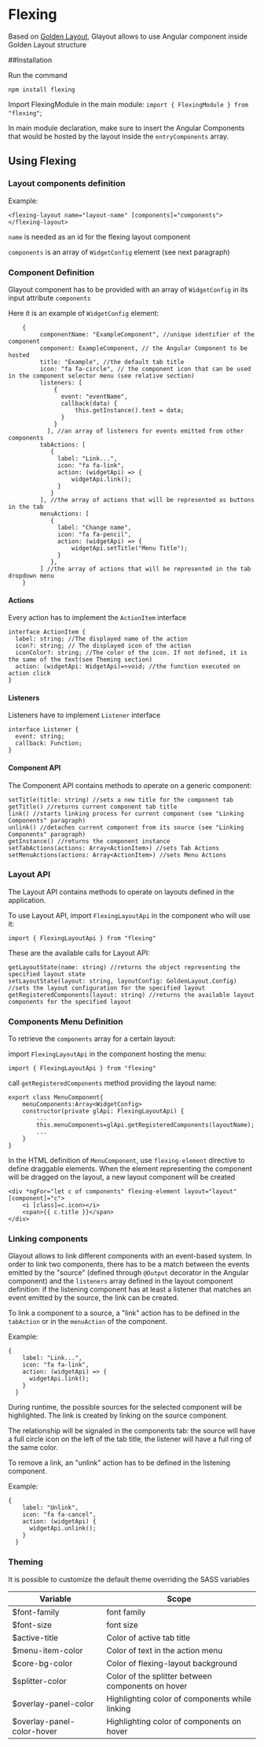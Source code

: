 # Flexing

Based on [Golden Layout](https://golden-layout.com/), Glayout allows to use Angular component inside Golden Layout structure

##Installation

Run the command

`npm install flexing`


Import FlexingModule in the main module:
`import { FlexingModule } from "flexing"`;

In main module declaration, make sure to insert the Angular Components that would be hosted by the layout inside the `entryComponents` array.

## Using Flexing

### Layout components definition

Example:

```
<flexing-layout name="layout-name" [components]="components"></flexing-layout>
```

`name` is needed as an id for the flexing layout component

`components` is an array of `WidgetConfig` element (see next paragraph)

### Component Definition

Glayout component has to be provided with an array of `WidgetConfig` in its input attribute `components`

Here it is an example of `WidgetConfig` element:

```
    {
         componentName: "ExampleComponent", //unique identifier of the component
         component: ExampleComponent, // the Angular Component to be hosted
         title: "Example", //the default tab title
         icon: "fa fa-circle", // the component icon that can be used in the component selector menu (see relative section)
         listeners: [
             {
               event: "eventName",
               callback(data) {
                   this.getInstance().text = data;
               }
             }
           ], //an array of listeners for events emitted from other components
         tabActions: [
            {
              label: "Link...",
              icon: "fa fa-link",
              action: (widgetApi) => {
                  widgetApi.link();
              }
            }
         ], //the array of actions that will be represented as buttons in the tab
         menuActions: [
            {
              label: "Change name",
              icon: "fa fa-pencil",
              action: (widgetApi) => {
                  widgetApi.setTitle("Menu Title");
              }
            },
         ] //the array of actions that will be represented in the tab dropdown menu
    }

```


#### Actions

Every action has to implement the `ActionItem` interface

    interface ActionItem {
      label: string; //The displayed name of the action
      icon?: string; // The displayed icon of the action
      iconColor?: string; //The color of the icon. If not defined, it is the same of the text(see Theming section)
      action: (widgetApi: WidgetApi)=>void; //the function executed on action click
    }

#### Listeners

Listeners have to implement `Listener` interface

    interface Listener {
      event: string;
      callback: Function;
    }

#### Component API

The Component API contains methods to operate on a generic component:

    setTitle(title: string) //sets a new title for the component tab
    getTitle() //returns current component tab title
    link() //starts linking process for current component (see "Linking Components" paragraph)
    unlink() //detaches current component from its source (see "Linking Components" paragraph)
    getInstance() //returns the component instance
    setTabActions(actions: Array<ActionItem>) //sets Tab Actions
    setMenuActions(actions: Array<ActionItem>) //sets Menu Actions

### Layout API

The Layout API contains methods to operate on layouts defined in the application.

To use Layout API, import `FlexingLayoutApi` in the component who will use it:

`import { FlexingLayoutApi } from "flexing"`

These are the available calls for Layout API:

    getLayoutState(name: string) //returns the object representing the specified layout state
    setLayoutState(layout: string, layoutConfig: GoldenLayout.Config) //sets the layout configuration for the specified layout
    getRegisteredComponents(layout: string) //returns the available layout components for the specified layout

### Components Menu Definition

To retrieve the `components` array for a certain layout:

import `FlexingLayoutApi` in the component hosting the menu:

`import { FlexingLayoutApi } from "flexing"`

call `getRegisteredComponents` method providing the layout name:

    export class MenuComponent{
        menuComponents:Array<WidgetConfig>
        constructor(private glApi: FlexingLayoutApi) {
            ...
            this.menuComponents=glApi.getRegisteredComponents(layoutName);
            ...
        }
    }

In the HTML definition of `MenuComponent`, use `flexing-element` directive to define draggable elements. When the element representing the component will be dragged on the layout, a new layout component will be created

    <div *ngFor="let c of components" flexing-element layout="layout" [component]="c">
        <i [class]=c.icon></i>
        <span>{{ c.title }}</span>
    </div>

### Linking components

Glayout allows to link different components with an event-based system.
In order to link two components, there has to be a match between the events emitted by the "source" (defined through `@Output` decorator in the Angular component) and the `listeners` array defined in the layout component definition: if the listening component has at least a listener that matches an event emitted by the source, the link can be created.

To link a component to a source, a "link" action has to be defined in the `tabAction` or in the `menuAction` of the component.

Example:

    {
        label: "Link...",
        icon: "fa fa-link",
        action: (widgetApi) => {
          widgetApi.link();
        }
      }

During runtime, the possible sources for the selected component will be highlighted. The link is created by linking on the source component.

The relationship will be signaled in the components tab: the source will have a full circle icon on the left of the tab title, the listener will have a full ring of the same color.

To remove a link, an "unlink" action has to be defined in the listening component.

Example:

    {
        label: "Unlink",
        icon: "fa fa-cancel",
        action: (widgetApi) {
          widgetApi.unlink();
        }
      }

### Theming

It is possible to customize the default theme overriding the SASS variables

| Variable                    | Scope                                             |
| --------------------------- | ------------------------------------------------- |
| \$font-family               | font family                                       |
| \$font-size                 | font size                                         |
| \$active-title              | Color of active tab title                         |
| \$menu-item-color           | Color of text in the action menu                  |
| \$core-bg-color             | Color of flexing-layout background                |
| \$splitter-color            | Color of the splitter between components on hover |
| \$overlay-panel-color       | Highlighting color of components while linking    |
| \$overlay-panel-color-hover | Highlighting color of components on hover         |
